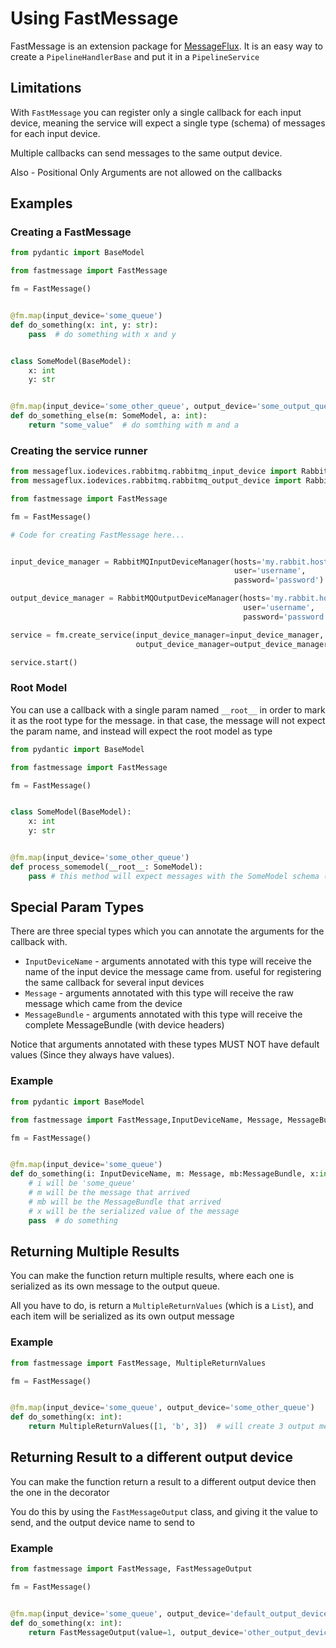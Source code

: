 # Using FastMessage

FastMessage is an extension package for [MessageFlux](https://messageflux.readthedocs.io).
It is an easy way to create a ```PipelineHandlerBase``` and put it in a ```PipelineService```

## Limitations

With ```FastMessage``` you can register only a single callback for each input device, 
meaning the service will expect a single type (schema) of messages for each input device.

Multiple callbacks can send messages to the same output device.

Also - Positional Only Arguments are not allowed on the callbacks

## Examples

### Creating a FastMessage

```python
from pydantic import BaseModel

from fastmessage import FastMessage

fm = FastMessage()


@fm.map(input_device='some_queue')
def do_something(x: int, y: str):
    pass  # do something with x and y


class SomeModel(BaseModel):
    x: int
    y: str


@fm.map(input_device='some_other_queue', output_device='some_output_queue')
def do_something_else(m: SomeModel, a: int):
    return "some_value"  # do somthing with m and a

```

### Creating the service runner

```python
from messageflux.iodevices.rabbitmq.rabbitmq_input_device import RabbitMQInputDeviceManager
from messageflux.iodevices.rabbitmq.rabbitmq_output_device import RabbitMQOutputDeviceManager

from fastmessage import FastMessage

fm = FastMessage()

# Code for creating FastMessage here...


input_device_manager = RabbitMQInputDeviceManager(hosts='my.rabbit.host',
                                                  user='username',
                                                  password='password')

output_device_manager = RabbitMQOutputDeviceManager(hosts='my.rabbit.host',
                                                    user='username',
                                                    password='password')

service = fm.create_service(input_device_manager=input_device_manager,
                            output_device_manager=output_device_manager)

service.start()
```

### Root Model
You can use a callback with a single param named ```__root__``` in order to mark it as the root type for the message.
in that case, the message will not expect the param name, and instead will expect the root model as type

```python
from pydantic import BaseModel

from fastmessage import FastMessage

fm = FastMessage()


class SomeModel(BaseModel):
    x: int
    y: str


@fm.map(input_device='some_other_queue')
def process_somemodel(__root__: SomeModel):
    pass # this method will expect messages with the SomeModel schema ({"x":1, "y":"some string"})  

```

## Special Param Types

There are three special types which you can annotate the arguments for the callback with.

* ```InputDeviceName``` - arguments annotated with this type will receive the name of the input device the message came from. useful for registering the same callback for several input devices
* ```Message``` - arguments annotated with this type will receive the raw message which came from the device
* ```MessageBundle``` - arguments annotated with this type will receive the complete MessageBundle (with device headers)

Notice that arguments annotated with these types MUST NOT have default values (Since they always have values).

### Example

```python
from pydantic import BaseModel

from fastmessage import FastMessage,InputDeviceName, Message, MessageBundle

fm = FastMessage()


@fm.map(input_device='some_queue')
def do_something(i: InputDeviceName, m: Message, mb:MessageBundle, x:int):
    # i will be 'some_queue'
    # m will be the message that arrived
    # mb will be the MessageBundle that arrived
    # x will be the serialized value of the message
    pass  # do something
```

## Returning Multiple Results

You can make the function return multiple results, where each one is serialized as its own message to the output queue.

All you have to do, is return a ```MultipleReturnValues``` (which is a ```List```), and each item will be serialized as its own output message

### Example

```python
from fastmessage import FastMessage, MultipleReturnValues

fm = FastMessage()


@fm.map(input_device='some_queue', output_device='some_other_queue')
def do_something(x: int):
    return MultipleReturnValues([1, 'b', 3])  # will create 3 output messages, one for each item
```


## Returning Result to a different output device

You can make the function return a result to a different output device then the one in the decorator

You do this by using the ```FastMessageOutput``` class, and giving it the value to send, and the output device name to send to

### Example

```python
from fastmessage import FastMessage, FastMessageOutput

fm = FastMessage()


@fm.map(input_device='some_queue', output_device='default_output_device')
def do_something(x: int):
    return FastMessageOutput(value=1, output_device='other_output_device') # this will send the value 1 to 'other_output_device' instead of the default
```

